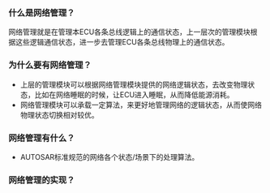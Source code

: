 ### 什么是网络管理？
网络管理就是在管理本ECU各条总线逻辑上的通信状态，上一层次的管理模块根据这些逻辑通信状态，进一步去管理ECU各条总线物理上的通信状态。

### 为什么要有网络管理？
* 上层的管理模块可以根据网络管理模块提供的网络逻辑状态，去改变物理状态，比如在网络睡眠的时候，让ECU进入睡眠，从而降低能源消耗。
* 网络管理模块可以承载一定算法，来更好地管理网络的逻辑状态，从而使网络物理状态切换相对较优。

### 网络管理有什么？
* AUTOSAR标准规范的网络各个状态/场景下的处理算法。

### 网络管理的实现？